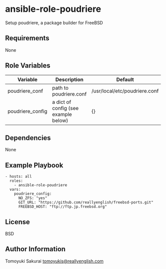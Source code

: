 ansible-role-poudriere
======================

Setup poudriere, a package builder for FreeBSD

Requirements
------------

None

Role Variables
--------------

| Variable | Description | Default |
|----------|-------------|---------|
| poudriere\_conf | path to poudriere.conf | /usr/local/etc/poudriere.conf |
| poudriere\_config | a dict of config (see example below) | {} |

Dependencies
------------

None

Example Playbook
----------------

    - hosts: all
      roles:
        - ansible-role-poudriere
      vars:
        poudriere_config:
          NO_ZFS: "yes"
          GIT_URL: "https://github.com/reallyenglish/freebsd-ports.git"
          FREEBSD_HOST: "ftp://ftp.jp.freebsd.org"

License
-------

BSD

Author Information
------------------

Tomoyuki Sakurai <tomoyukis@reallyenglish.com>
